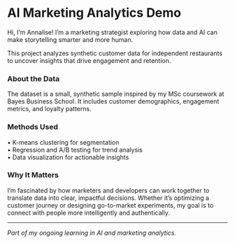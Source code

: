 # AI Marketing Analytics Demo  

Hi, I’m Annalise! I’m a marketing strategist exploring how data and AI can make storytelling smarter and more human.  

This project analyzes synthetic customer data for independent restaurants to uncover insights that drive engagement and retention.  

### About the Data  
The dataset is a small, synthetic sample inspired by my MSc coursework at Bayes Business School. It includes customer demographics, engagement metrics, and loyalty patterns.  

### Methods Used  
• K-means clustering for segmentation  
• Regression and A/B testing for trend analysis  
• Data visualization for actionable insights  

### Why It Matters  
I’m fascinated by how marketers and developers can work together to translate data into clear, impactful decisions. Whether it’s optimizing a customer journey or designing go-to-market experiments, my goal is to connect with people more intelligently and authentically.  

---

*Part of my ongoing learning in AI and marketing analytics.*

